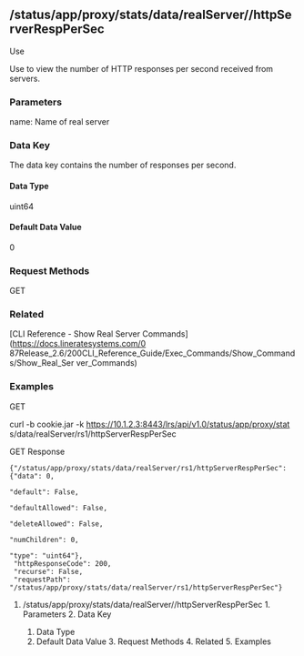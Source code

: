 ## /status/app/proxy/stats/data/realServer/<name>/httpServerRespPerSec

Use

Use to view the number of HTTP responses per second received from servers.

### Parameters

name: Name of real server

### Data Key

The data key contains the number of responses per second.

#### Data Type

uint64

#### Default Data Value

0

### Request Methods

GET

### Related

[CLI Reference - Show Real Server Commands](https://docs.lineratesystems.com/0
87Release_2.6/200CLI_Reference_Guide/Exec_Commands/Show_Commands/Show_Real_Ser
ver_Commands)

### Examples

GET

curl -b cookie.jar -k https://10.1.2.3:8443/lrs/api/v1.0/status/app/proxy/stat
s/data/realServer/rs1/httpServerRespPerSec

GET Response

    
    {"/status/app/proxy/stats/data/realServer/rs1/httpServerRespPerSec": {"data": 0,
                                                                                "default": False,
                                                                                "defaultAllowed": False,
                                                                                "deleteAllowed": False,
                                                                                "numChildren": 0,
                                                                                "type": "uint64"},
     "httpResponseCode": 200,
     "recurse": False,
     "requestPath": "/status/app/proxy/stats/data/realServer/rs1/httpServerRespPerSec"}
    

  1. /status/app/proxy/stats/data/realServer/<name>/httpServerRespPerSec
    1. Parameters
    2. Data Key
      1. Data Type
      2. Default Data Value
    3. Request Methods
    4. Related
    5. Examples

